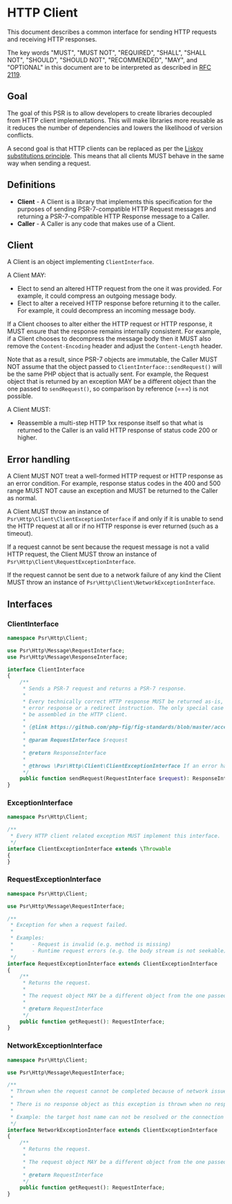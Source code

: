 HTTP Client
===========

This document describes a common interface for sending HTTP requests and receiving HTTP responses.

The key words "MUST", "MUST NOT", "REQUIRED", "SHALL", "SHALL NOT", "SHOULD",
"SHOULD NOT", "RECOMMENDED", "MAY", and "OPTIONAL" in this document are to be
interpreted as described in [RFC 2119](http://tools.ietf.org/html/rfc2119).

## Goal

The goal of this PSR is to allow developers to create libraries decoupled from HTTP client
implementations. This will make libraries more reusable as it reduces the number of
dependencies and lowers the likelihood of version conflicts.

A second goal is that HTTP clients can be replaced as per the
[Liskov substitutions principle][Liskov]. This means that all clients MUST behave in the
same way when sending a request.

## Definitions

* **Client** - A Client is a library that implements this specification for the purposes of
sending PSR-7-compatible HTTP Request messages and returning a PSR-7-compatible HTTP Response message to a Caller.
* **Caller** - A Caller is any code that makes use of a Client.

## Client

A Client is an object implementing `ClientInterface`.

A Client MAY:

* Elect to send an altered HTTP request from the one it was provided.  For example, it could
compress an outgoing message body.
* Elect to alter a received HTTP response before returning it to the caller. For example, it could
decompress an incoming message body.

If a Client chooses to alter either the HTTP request or HTTP response, it MUST ensure that the
response remains internally consistent.  For example, if a Client chooses to decompress the message
body then it MUST also remove the `Content-Encoding` header and adjust the `Content-Length` header.

Note that as a result, since PSR-7 objects are immutable, the Caller MUST NOT assume that the object passed to
`ClientInterface::sendRequest()` will be the same PHP object that is actually sent. For example, the Request object
that is returned by an exception MAY be a different object than the one passed to `sendRequest()`, so comparison
by reference (===) is not possible.

A Client MUST:

* Reassemble a multi-step HTTP 1xx response itself so that what is returned to the Caller is an valid HTTP response
of status code 200 or higher.

## Error handling

A Client MUST NOT treat a well-formed HTTP request or HTTP response as an error condition.  For example, response
status codes in the 400 and 500 range MUST NOT cause an exception and MUST be returned to the Caller as normal.

A Client MUST throw an instance of `Psr\Http\Client\ClientExceptionInterface` if and only if it is unable to send
the HTTP request at all or if no HTTP response is ever returned (such as a timeout).

If a request cannot be sent because the request message is not a valid HTTP request, the Client MUST throw an instance
of `Psr\Http\Client\RequestExceptionInterface`.

If the request cannot be sent due to a network failure of any kind the Client MUST throw an instance of
`Psr\Http\Client\NetworkExceptionInterface`.

## Interfaces

### ClientInterface

```php
namespace Psr\Http\Client;

use Psr\Http\Message\RequestInterface;
use Psr\Http\Message\ResponseInterface;

interface ClientInterface
{
    /**
     * Sends a PSR-7 request and returns a PSR-7 response.
     *
     * Every technically correct HTTP response MUST be returned as-is, even if it represents an HTTP
     * error response or a redirect instruction. The only special case is 1xx responses, which MUST
     * be assembled in the HTTP client.
     *
     * {@link https://github.com/php-fig/fig-standards/blob/master/accepted/PSR-7-http-message-meta.md#why-value-objects}
     *
     * @param RequestInterface $request
     *
     * @return ResponseInterface
     *
     * @throws \Psr\Http\Client\ClientExceptionInterface If an error happens while processing the request.
     */
    public function sendRequest(RequestInterface $request): ResponseInterface;
}
```

### ExceptionInterface

```php
namespace Psr\Http\Client;

/**
 * Every HTTP client related exception MUST implement this interface.
 */
interface ClientExceptionInterface extends \Throwable
{
}
```

### RequestExceptionInterface

```php
namespace Psr\Http\Client;

use Psr\Http\Message\RequestInterface;

/**
 * Exception for when a request failed.
 *
 * Examples:
 *      - Request is invalid (e.g. method is missing)
 *      - Runtime request errors (e.g. the body stream is not seekable)
 */
interface RequestExceptionInterface extends ClientExceptionInterface
{
    /**
     * Returns the request.
     *
     * The request object MAY be a different object from the one passed to ClientInterface::sendRequest()
     *
     * @return RequestInterface
     */
    public function getRequest(): RequestInterface;
}
```

### NetworkExceptionInterface

```php
namespace Psr\Http\Client;

use Psr\Http\Message\RequestInterface;

/**
 * Thrown when the request cannot be completed because of network issues.
 *
 * There is no response object as this exception is thrown when no response has been received.
 *
 * Example: the target host name can not be resolved or the connection failed.
 */
interface NetworkExceptionInterface extends ClientExceptionInterface
{
    /**
     * Returns the request.
     *
     * The request object MAY be a different object from the one passed to ClientInterface::sendRequest()
     *
     * @return RequestInterface
     */
    public function getRequest(): RequestInterface;
}
```

[Liskov]: https://en.wikipedia.org/wiki/Liskov_substitution_principle
